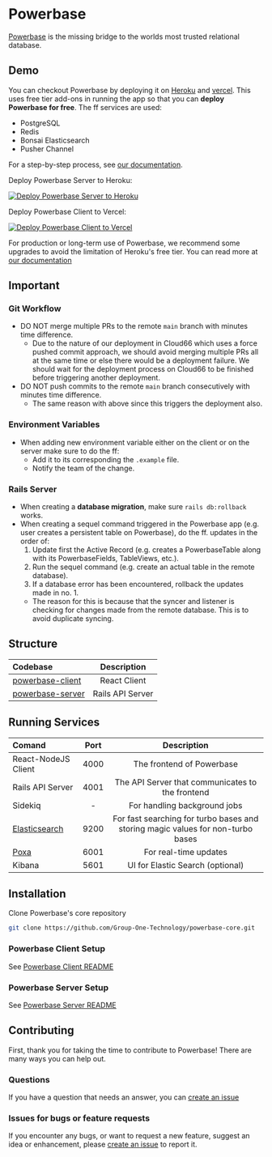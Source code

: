 # Powerbase

[Powerbase](https://trypowerbase.com) is the missing bridge to the worlds most trusted relational database.

## Demo

You can checkout Powerbase by deploying it on [Heroku](https://heroku.com) and [vercel](https://vercel.com). This uses free tier add-ons in running the app so that you can **deploy Powerbase for free**. The ff services are used:
- PostgreSQL
- Redis
- Bonsai Elasticsearch
- Pusher Channel

For a step-by-step process, see [our documentation](https://jorenrui.notion.site/Deploying-Powerbase-to-Heroku-Vercel-c3f24a07f9c84929a625faa971961984).

Deploy Powerbase Server to Heroku:

[![Deploy Powerbase Server to Heroku](https://www.herokucdn.com/deploy/button.svg)](https://dashboard.heroku.com/new?button-url=https%3A%2F%2Fgithub.com%2FGroup-One-Technology%2Fpowerbase-server-heroku&template=https%3A%2F%2Fgithub.com%2FGroup-One-Technology%2Fpowerbase-server-heroku)

Deploy Powerbase Client to Vercel:

[![Deploy Powerbase Client to Vercel](https://vercel.com/button)](https://vercel.com/new/clone?repository-url=https%3A%2F%2Fgithub.com%2FGroup-One-Technology%2Fpowerbase-core%2Ftree%2Fmain%2Fpowerbase-client&env=API,API_ENCRYPTION_KEY,PUSHER_KEY,ENABLE_LISTENER&envDescription=If%20you're%20following%20the%20Heroku-Vercel%20deployment%20for%20this%2C%20the%20API%2C%20PUSHER_KEY%2C%20and%20API_ENCRYPTION_KEY%20can%20be%20found%20on%20the%20Heroku%20powerbase%20server%20app.%20You%20may%20want%20to%20checkout%20the%20documentation%20for%20more%20info.&envLink=https%3A%2F%2Fjorenrui.notion.site%2FDeploying-Powerbase-to-Heroku-Vercel-c3f24a07f9c84929a625faa971961984&project-name=powerbase-client)

For production or long-term use of Powerbase, we recommend some upgrades to avoid the limitation of Heroku's free tier. You can read more at [our documentation](https://jorenrui.notion.site/Deploying-Powerbase-to-Heroku-Vercel-c3f24a07f9c84929a625faa971961984)

## Important

### Git Workflow
- DO NOT merge multiple PRs to the remote `main` branch  with minutes time difference.
   - Due to the nature of our deployment in Cloud66 which uses a force pushed commit approach, we should avoid merging multiple PRs all at the same time or else there would be a deployment failure. We should wait for the deployment process on Cloud66 to be finished before triggering another deployment.
- DO NOT push commits to the remote `main` branch consecutively with minutes time difference.
  - The same reason with above since this triggers the deployment also.

### Environment Variables
- When adding new environment variable either on the client or on the server make sure to do the ff:
  - Add it to its corresponding the `.example` file.
  - Notify the team of the change.

### Rails Server
- When creating a **database migration**, make sure `rails db:rollback` works.
- When creating a sequel command triggered in the Powerbase app (e.g. user creates a persistent table on Powerbase), do the ff. updates in the order of:
  1. Update first the Active Record (e.g. creates a PowerbaseTable along with its PowerbaseFields, TableViews, etc.).
  2. Run the sequel command (e.g. create an actual table in the remote database).
  3. If a database error has been encountered, rollback the updates made in no. 1.
  - The reason for this is because that the syncer and listener is checking for changes made from the remote database. This is to avoid duplicate syncing.

## Structure

| Codebase                             |      Description      |
| :----------------------------------- | :-------------------: |
| [powerbase-client](powerbase-client) |     React Client      |
| [powerbase-server](powerbase-server) |   Rails API Server    |


## Running Services
| Comand                     | Port  |     Description    |
| :------------------------- | :---: |:----------------: |
| React-NodeJS Client        | 4000  | The frontend of Powerbase |
| Rails API Server           | 4001  | The API Server that communicates to the frontend |
| Sidekiq                    |  -    | For handling background jobs |
| [Elasticsearch](https://www.elastic.co/) | 9200  | For fast searching for turbo bases and storing magic values for non-turbo bases |
| [Poxa](https://github.com/edgurgel/poxa) | 6001  | For real-time updates |
| Kibana                     | 5601  | UI for Elastic Search (optional) |

## Installation

Clone Powerbase's core repository

```bash
git clone https://github.com/Group-One-Technology/powerbase-core.git
```

### Powerbase Client Setup

See [Powerbase Client README](powerbase-client/README.md)

### Powerbase Server Setup


See [Powerbase Server README](powerbase-server/README.md)

## Contributing

First, thank you for taking the time to contribute to Powerbase! There are many ways you can help out.

### Questions

If you have a question that needs an answer, you can [create an issue](https://docs.github.com/en/github/managing-your-work-on-github/creating-an-issue)

### Issues for bugs or feature requests

If you encounter any bugs, or want to request a new feature, suggest an idea or enhancement, please [create an issue](https://docs.github.com/en/github/managing-your-work-on-github/creating-an-issue) to report it.

